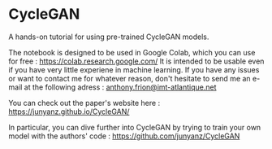 # CycleGAN
A hands-on tutorial for using pre-trained CycleGAN models.

The notebook is designed to be used in Google Colab, which you can use for free : https://colab.research.google.com/
It is intended to be usable even if you have very little experiene in machine learning. If you have any issues or want to contact me for whatever reason, don't hesitate to send me an e-mail at the following adress : anthony.frion@imt-atlantique.net

You can check out the paper's website here : https://junyanz.github.io/CycleGAN/

In particular, you can dive further into CycleGAN by trying to train your own model with the authors' code : https://github.com/junyanz/CycleGAN
